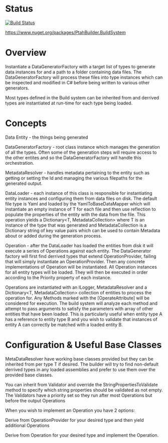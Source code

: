 # Status

[![Build Status](https://goatstruck.visualstudio.com/PtahBuilder/_apis/build/status/alonghurst.ptahbuilder?branchName=master)](https://goatstruck.visualstudio.com/PtahBuilder/_build/latest?definitionId=5&branchName=master)

https://www.nuget.org/packages/PtahBuilder.BuildSystem

# Overview

Instantiate a DataGeneratorFactory with a target list of types to generate data instances for and a path to a folder containing data files. The DataGeneratorFactory will process these files into type instances which can be inspected and modified in C# before being written to various other generators.

Most types defined in the Build system can be inherited from and derrived types are instantiated at run-time for each type being loaded.

# Concepts

Data Entity - the things being generated

DataGeneratorFactory - root class instance which manages the generation of all the types. Often some of the generation steps will require access to the other entites and so the DataGeneratorFactory will handle this orchestration.

MetadataResolver - handles metadata pertaining to the entity such as getting or setting the Id and managing the various filepaths for the generated output.

DataLoader - each instance of this class is responsible for instantiating entity instances and configuring them from data files on disk. The default file type is Yaml and loaded by the YamlToBaseDataMapper<T> which will instantiate an empty instance of T for each file and then use reflection to populate the properties of the entity with the data from the file. This operation yields a Dictionary<T, MetadataCollection> where T is an instance of the type that was generated and MetadataCollection is a Dictionary string of key value pairs which can be used to contain Metadata about or added during the generation process.

Operation - after the DataLoader has loaded the entities from disk it will execute a series of Operations against each entity. The DataGenerator factory will first find derrived types that extend OperationProvider<T>, failing that will simply instantiate an OperationProvider<T>. Then any concrete implementations of Operation will be instantiated. All Operation instances for all entity types will be loaded. They will then be executed in order according to the Priority property of each instance. 

Operations are instantiated with an ILogger, MetadataResolver<T> and a Dictionary<T, MetadataCollection> collection of entities to process the operation for. Any Methods marked with the [OperateAttribute] will be considered for execution. The build system will analyze each method and attempt to pass arguments to satisfy the parameters with  array of other entities that have been loaded. This is particularly useful when entity type A has a reference to entity type B and you wish to validate that instances of entity A can correctly be matched with a loaded entity B.

# Configuration & Useful Base Classes

MetaDataResolver<T> have working base classes provided but they can be inherited from per type T if desired. The builder will try to find non-default derrived types in any loaded assemblies and prefer to use them over the provided base classes.

You can inherit from Validator<T> and override the StringPropertiesToValidate method to specify which string properties should be validated as not empty. The Validators have a priority set so they run after most Operations but before the output Operations

When you wish to implement an Operation you have 2 options:

Derive from OperationProvider<T> for your desired type and then yield additional Operations

Derive from Operation<T> for your desired type and implement the Operation.

